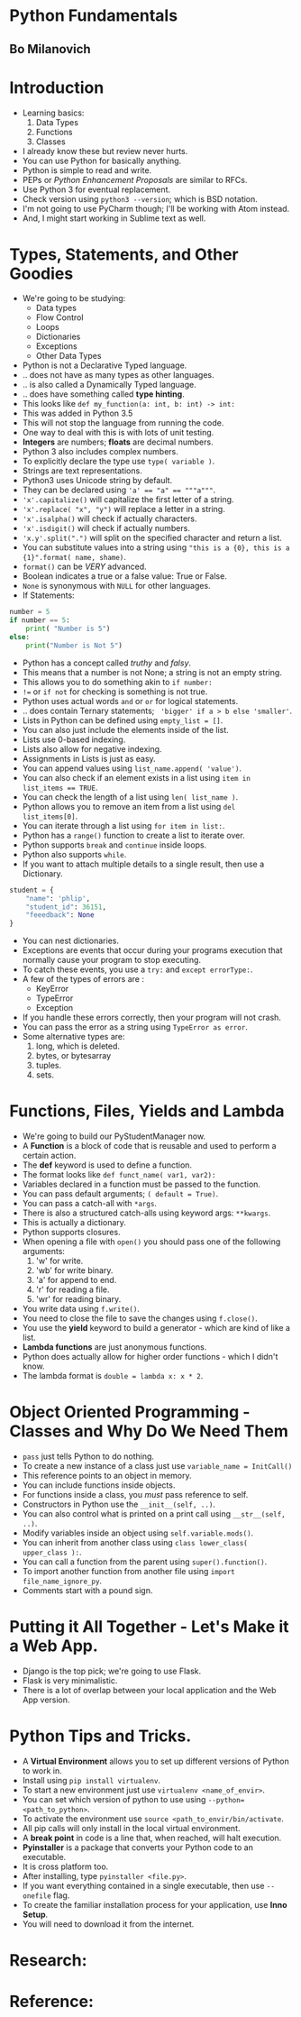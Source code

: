# Python Fundamentals
## Bo Milanovich

# Introduction
- Learning basics:
	1. Data Types
	2. Functions
	3. Classes
- I already know these but review never hurts.
- You can use Python for basically anything.
- Python is simple to read and write.
- PEPs or *Python Enhancement Proposals* are similar to RFCs.
- Use Python 3 for eventual replacement.
- Check version using `python3 --version`; which is BSD notation.
- I'm not going to use PyCharm though; I'll be working with Atom instead.
- And, I might start working in Sublime text as well.


# Types, Statements, and Other Goodies
- We're going to be studying:
	* Data types
	* Flow Control
	* Loops
	* Dictionaries
	* Exceptions
	* Other Data Types
- Python is not a Declarative Typed language.
- .. does not have as many types as other languages.
- .. is also called a Dynamically Typed language.
- .. does have something called **type hinting**.
- This looks like `def my_function(a: int, b: int) -> int:`
- This was added in Python 3.5
- This will not stop the language from running the code.
- One way to deal with this is with lots of unit testing.
- **Integers** are numbers; **floats** are decimal numbers.
- Python 3 also includes complex numbers.
- To explicitly declare the type use `type( variable )`.
- Strings are text representations.
- Python3 uses Unicode string by default.
- They can be declared using `'a' == "a" == """a"""`.
- `'x'.capitalize()` will capitalize the first letter of a string.
- `'x'.replace( "x", "y")` will replace a letter in a string.
- `'x'.isalpha()` will check if actually characters.
- `'x'.isdigit()` will check if actually numbers.
- `'x.y'.split(".")` will split on the specified character and return a list.
- You can substitute values into a string using `"this is a {0}, this is a {1}".format( name, shame)`.
- `format()` can be *VERY* advanced.
- Boolean indicates a true or a false value: True or False.
- `None` is synonymous with `NULL` for other languages.
- If Statements:
```python
number = 5
if number == 5:
	print( "Number is 5")
else:
	print("Number is Not 5")
```
- Python has a concept called *truthy* and *falsy*.
- This means that a number is not None; a string is not an empty string.
- This allows you to do something akin to `if number:`
- `!=` or `if not` for checking is something is not true.
- Python uses actual words `and` or `or` for logical statements.
- .. does contain Ternary statements; ` 'bigger' if a > b else 'smaller'`.
- Lists in Python can be defined using `empty_list = []`.
- You can also just include the elements inside of the list.
- Lists use 0-based indexing.
- Lists also allow for negative indexing.
- Assignments in Lists is just as easy.
- You can append values using `list_name.append( 'value')`.
- You can also check if an element exists in a list using `item in list_items == TRUE`.
- You can check the length of a list using `len( list_name )`.
- Python allows you to remove an item from a list using `del list_items[0]`.
- You can iterate through a list using `for item in list:`.
- Python has a `range()` function to create a list to iterate over.
- Python supports `break` and `continue` inside loops.
- Python also supports `while`.
- If you want to attach multiple details to a single result, then use a Dictionary.
```python
student = {
	"name": 'phlip',
	"student_id": 36151,
	"feeedback": None
}
```
- You can nest dictionaries.
- Exceptions are events that occur during your programs execution that normally cause your program to stop executing.
- To catch these events, you use a `try:` and `except errorType:`.
- A few of the types of errors are :
	* KeyError
	* TypeError
	* Exception
- If you handle these errors correctly, then your program will not crash.
- You can pass the error as a string using `TypeError as error`.
- Some alternative types are:
	1. long, which is deleted.
	2. bytes, or bytesarray
	3. tuples.
	4. sets.

# Functions, Files, Yields and Lambda
- We're going to build our PyStudentManager now.
- A **Function** is a block of code that is reusable and used to perform a certain action.
- The **def** keyword is used to define a function.
- The format looks like `def funct_name( var1, var2):`
- Variables declared in a function must be passed to the function.
- You can pass default arguments; `( default = True)`.
- You can pass a catch-all with `*args`.
- There is also a structured catch-alls using keyword args: `**kwargs`.
- This is actually a dictionary.
- Python supports closures.
- When opening a file with `open()` you should pass one of the following arguments:
	1. 'w' for write.
	2. 'wb' for write binary.
	3. 'a' for append to end.
	4. 'r' for reading a file.
	5. 'wr' for reading binary.
- You write data using `f.write()`.
- You need to close the file to save the changes using `f.close()`.
- You use the **yield** keyword to build a generator - which are kind of like a list.
- **Lambda functions** are just anonymous functions.
- Python does actually allow for higher order functions - which I didn't know.
- The lambda format is `double = lambda x: x * 2`.

# Object Oriented Programming - Classes and Why Do We Need Them
- `pass` just tells Python to do nothing.
- To create a new instance of a class just use `variable_name = InitCall()`
- This reference points to an object in memory.
- You can include functions inside objects.
- For functions inside a class, you *must* pass reference to self.
- Constructors in Python use the `__init__(self, ..)`.
- You can also control what is printed on a print call using `__str__(self, ..)`.
- Modify variables inside an object using `self.variable.mods()`.
- You can inherit from another class using `class lower_class( upper_class ):`.
- You can call a function from the parent using `super().function()`.
- To import another function from another file using `import file_name_ignore_py`.
- Comments start with a pound sign.


# Putting it All Together - Let's Make it a Web App.
- Django is the top pick; we're going to use Flask.
- Flask is very minimalistic.
- There is a lot of overlap between your local application and the Web App version.

# Python Tips and Tricks.
- A **Virtual Environment** allows you to set up different versions of Python to work in.
- Install using `pip install virtualenv`.
- To start a new environment just use `virtualenv <name_of_envir>`.
- You can set which version of python to use using `--python=<path_to_python>`.
- To activate the environment use `source <path_to_envir/bin/activate`.
- All pip calls will only install in the local virtual environment.
- A **break point** in code is a line that, when reached, will halt execution.
- **Pyinstaller** is a package that converts your Python code to an executable.
- It is cross platform too.
- After installing, type `pyinstaller <file.py>`.
- If you want everything contained in a single executable, then use `--onefile` flag.
- To create the familiar installation process for your application, use **Inno Setup**.
- You will need to download it from the internet.

# Research:

# Reference:

